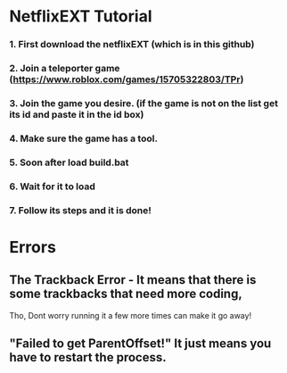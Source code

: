 # NetflixEXT Tutorial
### 1. First download the netflixEXT (which is in this github)
### 2. Join a teleporter game (https://www.roblox.com/games/15705322803/TPr)
### 3. Join the game you desire. (if the game is not on the list get its id and paste it in the id box)
### 4. Make sure the game has a tool.
### 5. Soon after load build.bat
### 6. Wait for it to load
### 7. Follow its steps and it is done!

# Errors
## The Trackback Error - It means that there is some trackbacks that need more coding,
Tho, Dont worry running it a few more times can make it go away!
## "Failed to get ParentOffset!" It just means you have to restart the process.
